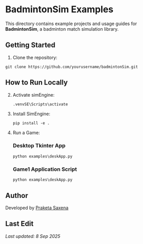 # BadmintonSim Examples

This directory contains example projects and usage guides for **BadmintonSim**, a badminton match simulation library.

## Getting Started
1. Clone the repository:
```
git clone https://github.com/yourusername/badmintonSim.git    
```
## How to Run Locally

2. Activate simEngine:
    ```
    .venvSE\Scripts\activate 
    ```
3. Install SimEngine:
    ```
    pip install -e .
    ```
4. Run a Game:
    ### Desktop Tkinter App
    ```
    python examples\deskApp.py
    ```
    ### Game1 Application Script
    ```
    python examples\deskApp.py
    ```
## Author
Developed by [Praketa Saxena](https://github.com/kethsaxena)

## Last Edit
_Last updated: 8 Sep 2025_
